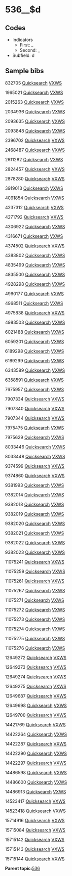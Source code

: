 # 536\_\_$d

## Codes

-   Indicators
    -   First: \_
    -   Second: \_
-   Subfield: d

## Sample bibs

832705 [Quicksearch](https://search.library.yale.edu/catalog/832705) [VXWS](http://prodorbis.library.yale.edu:7014/vxws/GetHoldingsService?bibId=832705)

1965021 [Quicksearch](https://search.library.yale.edu/catalog/1965021) [VXWS](http://prodorbis.library.yale.edu:7014/vxws/GetHoldingsService?bibId=1965021)

2015263 [Quicksearch](https://search.library.yale.edu/catalog/2015263) [VXWS](http://prodorbis.library.yale.edu:7014/vxws/GetHoldingsService?bibId=2015263)

2034936 [Quicksearch](https://search.library.yale.edu/catalog/2034936) [VXWS](http://prodorbis.library.yale.edu:7014/vxws/GetHoldingsService?bibId=2034936)

2093635 [Quicksearch](https://search.library.yale.edu/catalog/2093635) [VXWS](http://prodorbis.library.yale.edu:7014/vxws/GetHoldingsService?bibId=2093635)

2093848 [Quicksearch](https://search.library.yale.edu/catalog/2093848) [VXWS](http://prodorbis.library.yale.edu:7014/vxws/GetHoldingsService?bibId=2093848)

2396702 [Quicksearch](https://search.library.yale.edu/catalog/2396702) [VXWS](http://prodorbis.library.yale.edu:7014/vxws/GetHoldingsService?bibId=2396702)

2468487 [Quicksearch](https://search.library.yale.edu/catalog/2468487) [VXWS](http://prodorbis.library.yale.edu:7014/vxws/GetHoldingsService?bibId=2468487)

2611282 [Quicksearch](https://search.library.yale.edu/catalog/2611282) [VXWS](http://prodorbis.library.yale.edu:7014/vxws/GetHoldingsService?bibId=2611282)

2824457 [Quicksearch](https://search.library.yale.edu/catalog/2824457) [VXWS](http://prodorbis.library.yale.edu:7014/vxws/GetHoldingsService?bibId=2824457)

2878280 [Quicksearch](https://search.library.yale.edu/catalog/2878280) [VXWS](http://prodorbis.library.yale.edu:7014/vxws/GetHoldingsService?bibId=2878280)

3919013 [Quicksearch](https://search.library.yale.edu/catalog/3919013) [VXWS](http://prodorbis.library.yale.edu:7014/vxws/GetHoldingsService?bibId=3919013)

4091854 [Quicksearch](https://search.library.yale.edu/catalog/4091854) [VXWS](http://prodorbis.library.yale.edu:7014/vxws/GetHoldingsService?bibId=4091854)

4237312 [Quicksearch](https://search.library.yale.edu/catalog/4237312) [VXWS](http://prodorbis.library.yale.edu:7014/vxws/GetHoldingsService?bibId=4237312)

4271792 [Quicksearch](https://search.library.yale.edu/catalog/4271792) [VXWS](http://prodorbis.library.yale.edu:7014/vxws/GetHoldingsService?bibId=4271792)

4306922 [Quicksearch](https://search.library.yale.edu/catalog/4306922) [VXWS](http://prodorbis.library.yale.edu:7014/vxws/GetHoldingsService?bibId=4306922)

4316671 [Quicksearch](https://search.library.yale.edu/catalog/4316671) [VXWS](http://prodorbis.library.yale.edu:7014/vxws/GetHoldingsService?bibId=4316671)

4374502 [Quicksearch](https://search.library.yale.edu/catalog/4374502) [VXWS](http://prodorbis.library.yale.edu:7014/vxws/GetHoldingsService?bibId=4374502)

4383802 [Quicksearch](https://search.library.yale.edu/catalog/4383802) [VXWS](http://prodorbis.library.yale.edu:7014/vxws/GetHoldingsService?bibId=4383802)

4835499 [Quicksearch](https://search.library.yale.edu/catalog/4835499) [VXWS](http://prodorbis.library.yale.edu:7014/vxws/GetHoldingsService?bibId=4835499)

4835500 [Quicksearch](https://search.library.yale.edu/catalog/4835500) [VXWS](http://prodorbis.library.yale.edu:7014/vxws/GetHoldingsService?bibId=4835500)

4928298 [Quicksearch](https://search.library.yale.edu/catalog/4928298) [VXWS](http://prodorbis.library.yale.edu:7014/vxws/GetHoldingsService?bibId=4928298)

4960177 [Quicksearch](https://search.library.yale.edu/catalog/4960177) [VXWS](http://prodorbis.library.yale.edu:7014/vxws/GetHoldingsService?bibId=4960177)

4968511 [Quicksearch](https://search.library.yale.edu/catalog/4968511) [VXWS](http://prodorbis.library.yale.edu:7014/vxws/GetHoldingsService?bibId=4968511)

4975838 [Quicksearch](https://search.library.yale.edu/catalog/4975838) [VXWS](http://prodorbis.library.yale.edu:7014/vxws/GetHoldingsService?bibId=4975838)

4983503 [Quicksearch](https://search.library.yale.edu/catalog/4983503) [VXWS](http://prodorbis.library.yale.edu:7014/vxws/GetHoldingsService?bibId=4983503)

6021488 [Quicksearch](https://search.library.yale.edu/catalog/6021488) [VXWS](http://prodorbis.library.yale.edu:7014/vxws/GetHoldingsService?bibId=6021488)

6059201 [Quicksearch](https://search.library.yale.edu/catalog/6059201) [VXWS](http://prodorbis.library.yale.edu:7014/vxws/GetHoldingsService?bibId=6059201)

6189298 [Quicksearch](https://search.library.yale.edu/catalog/6189298) [VXWS](http://prodorbis.library.yale.edu:7014/vxws/GetHoldingsService?bibId=6189298)

6189299 [Quicksearch](https://search.library.yale.edu/catalog/6189299) [VXWS](http://prodorbis.library.yale.edu:7014/vxws/GetHoldingsService?bibId=6189299)

6343589 [Quicksearch](https://search.library.yale.edu/catalog/6343589) [VXWS](http://prodorbis.library.yale.edu:7014/vxws/GetHoldingsService?bibId=6343589)

6358591 [Quicksearch](https://search.library.yale.edu/catalog/6358591) [VXWS](http://prodorbis.library.yale.edu:7014/vxws/GetHoldingsService?bibId=6358591)

7675957 [Quicksearch](https://search.library.yale.edu/catalog/7675957) [VXWS](http://prodorbis.library.yale.edu:7014/vxws/GetHoldingsService?bibId=7675957)

7907334 [Quicksearch](https://search.library.yale.edu/catalog/7907334) [VXWS](http://prodorbis.library.yale.edu:7014/vxws/GetHoldingsService?bibId=7907334)

7907340 [Quicksearch](https://search.library.yale.edu/catalog/7907340) [VXWS](http://prodorbis.library.yale.edu:7014/vxws/GetHoldingsService?bibId=7907340)

7907344 [Quicksearch](https://search.library.yale.edu/catalog/7907344) [VXWS](http://prodorbis.library.yale.edu:7014/vxws/GetHoldingsService?bibId=7907344)

7975475 [Quicksearch](https://search.library.yale.edu/catalog/7975475) [VXWS](http://prodorbis.library.yale.edu:7014/vxws/GetHoldingsService?bibId=7975475)

7975629 [Quicksearch](https://search.library.yale.edu/catalog/7975629) [VXWS](http://prodorbis.library.yale.edu:7014/vxws/GetHoldingsService?bibId=7975629)

8033446 [Quicksearch](https://search.library.yale.edu/catalog/8033446) [VXWS](http://prodorbis.library.yale.edu:7014/vxws/GetHoldingsService?bibId=8033446)

8033448 [Quicksearch](https://search.library.yale.edu/catalog/8033448) [VXWS](http://prodorbis.library.yale.edu:7014/vxws/GetHoldingsService?bibId=8033448)

9374599 [Quicksearch](https://search.library.yale.edu/catalog/9374599) [VXWS](http://prodorbis.library.yale.edu:7014/vxws/GetHoldingsService?bibId=9374599)

9374860 [Quicksearch](https://search.library.yale.edu/catalog/9374860) [VXWS](http://prodorbis.library.yale.edu:7014/vxws/GetHoldingsService?bibId=9374860)

9381993 [Quicksearch](https://search.library.yale.edu/catalog/9381993) [VXWS](http://prodorbis.library.yale.edu:7014/vxws/GetHoldingsService?bibId=9381993)

9382014 [Quicksearch](https://search.library.yale.edu/catalog/9382014) [VXWS](http://prodorbis.library.yale.edu:7014/vxws/GetHoldingsService?bibId=9382014)

9382018 [Quicksearch](https://search.library.yale.edu/catalog/9382018) [VXWS](http://prodorbis.library.yale.edu:7014/vxws/GetHoldingsService?bibId=9382018)

9382019 [Quicksearch](https://search.library.yale.edu/catalog/9382019) [VXWS](http://prodorbis.library.yale.edu:7014/vxws/GetHoldingsService?bibId=9382019)

9382020 [Quicksearch](https://search.library.yale.edu/catalog/9382020) [VXWS](http://prodorbis.library.yale.edu:7014/vxws/GetHoldingsService?bibId=9382020)

9382021 [Quicksearch](https://search.library.yale.edu/catalog/9382021) [VXWS](http://prodorbis.library.yale.edu:7014/vxws/GetHoldingsService?bibId=9382021)

9382022 [Quicksearch](https://search.library.yale.edu/catalog/9382022) [VXWS](http://prodorbis.library.yale.edu:7014/vxws/GetHoldingsService?bibId=9382022)

9382023 [Quicksearch](https://search.library.yale.edu/catalog/9382023) [VXWS](http://prodorbis.library.yale.edu:7014/vxws/GetHoldingsService?bibId=9382023)

11075241 [Quicksearch](https://search.library.yale.edu/catalog/11075241) [VXWS](http://prodorbis.library.yale.edu:7014/vxws/GetHoldingsService?bibId=11075241)

11075259 [Quicksearch](https://search.library.yale.edu/catalog/11075259) [VXWS](http://prodorbis.library.yale.edu:7014/vxws/GetHoldingsService?bibId=11075259)

11075261 [Quicksearch](https://search.library.yale.edu/catalog/11075261) [VXWS](http://prodorbis.library.yale.edu:7014/vxws/GetHoldingsService?bibId=11075261)

11075267 [Quicksearch](https://search.library.yale.edu/catalog/11075267) [VXWS](http://prodorbis.library.yale.edu:7014/vxws/GetHoldingsService?bibId=11075267)

11075271 [Quicksearch](https://search.library.yale.edu/catalog/11075271) [VXWS](http://prodorbis.library.yale.edu:7014/vxws/GetHoldingsService?bibId=11075271)

11075272 [Quicksearch](https://search.library.yale.edu/catalog/11075272) [VXWS](http://prodorbis.library.yale.edu:7014/vxws/GetHoldingsService?bibId=11075272)

11075273 [Quicksearch](https://search.library.yale.edu/catalog/11075273) [VXWS](http://prodorbis.library.yale.edu:7014/vxws/GetHoldingsService?bibId=11075273)

11075274 [Quicksearch](https://search.library.yale.edu/catalog/11075274) [VXWS](http://prodorbis.library.yale.edu:7014/vxws/GetHoldingsService?bibId=11075274)

11075275 [Quicksearch](https://search.library.yale.edu/catalog/11075275) [VXWS](http://prodorbis.library.yale.edu:7014/vxws/GetHoldingsService?bibId=11075275)

11075276 [Quicksearch](https://search.library.yale.edu/catalog/11075276) [VXWS](http://prodorbis.library.yale.edu:7014/vxws/GetHoldingsService?bibId=11075276)

12649272 [Quicksearch](https://search.library.yale.edu/catalog/12649272) [VXWS](http://prodorbis.library.yale.edu:7014/vxws/GetHoldingsService?bibId=12649272)

12649273 [Quicksearch](https://search.library.yale.edu/catalog/12649273) [VXWS](http://prodorbis.library.yale.edu:7014/vxws/GetHoldingsService?bibId=12649273)

12649274 [Quicksearch](https://search.library.yale.edu/catalog/12649274) [VXWS](http://prodorbis.library.yale.edu:7014/vxws/GetHoldingsService?bibId=12649274)

12649275 [Quicksearch](https://search.library.yale.edu/catalog/12649275) [VXWS](http://prodorbis.library.yale.edu:7014/vxws/GetHoldingsService?bibId=12649275)

12649687 [Quicksearch](https://search.library.yale.edu/catalog/12649687) [VXWS](http://prodorbis.library.yale.edu:7014/vxws/GetHoldingsService?bibId=12649687)

12649698 [Quicksearch](https://search.library.yale.edu/catalog/12649698) [VXWS](http://prodorbis.library.yale.edu:7014/vxws/GetHoldingsService?bibId=12649698)

12649700 [Quicksearch](https://search.library.yale.edu/catalog/12649700) [VXWS](http://prodorbis.library.yale.edu:7014/vxws/GetHoldingsService?bibId=12649700)

14421769 [Quicksearch](https://search.library.yale.edu/catalog/14421769) [VXWS](http://prodorbis.library.yale.edu:7014/vxws/GetHoldingsService?bibId=14421769)

14422264 [Quicksearch](https://search.library.yale.edu/catalog/14422264) [VXWS](http://prodorbis.library.yale.edu:7014/vxws/GetHoldingsService?bibId=14422264)

14422287 [Quicksearch](https://search.library.yale.edu/catalog/14422287) [VXWS](http://prodorbis.library.yale.edu:7014/vxws/GetHoldingsService?bibId=14422287)

14422290 [Quicksearch](https://search.library.yale.edu/catalog/14422290) [VXWS](http://prodorbis.library.yale.edu:7014/vxws/GetHoldingsService?bibId=14422290)

14422297 [Quicksearch](https://search.library.yale.edu/catalog/14422297) [VXWS](http://prodorbis.library.yale.edu:7014/vxws/GetHoldingsService?bibId=14422297)

14486598 [Quicksearch](https://search.library.yale.edu/catalog/14486598) [VXWS](http://prodorbis.library.yale.edu:7014/vxws/GetHoldingsService?bibId=14486598)

14486600 [Quicksearch](https://search.library.yale.edu/catalog/14486600) [VXWS](http://prodorbis.library.yale.edu:7014/vxws/GetHoldingsService?bibId=14486600)

14486913 [Quicksearch](https://search.library.yale.edu/catalog/14486913) [VXWS](http://prodorbis.library.yale.edu:7014/vxws/GetHoldingsService?bibId=14486913)

14523417 [Quicksearch](https://search.library.yale.edu/catalog/14523417) [VXWS](http://prodorbis.library.yale.edu:7014/vxws/GetHoldingsService?bibId=14523417)

14523418 [Quicksearch](https://search.library.yale.edu/catalog/14523418) [VXWS](http://prodorbis.library.yale.edu:7014/vxws/GetHoldingsService?bibId=14523418)

15714916 [Quicksearch](https://search.library.yale.edu/catalog/15714916) [VXWS](http://prodorbis.library.yale.edu:7014/vxws/GetHoldingsService?bibId=15714916)

15715084 [Quicksearch](https://search.library.yale.edu/catalog/15715084) [VXWS](http://prodorbis.library.yale.edu:7014/vxws/GetHoldingsService?bibId=15715084)

15715142 [Quicksearch](https://search.library.yale.edu/catalog/15715142) [VXWS](http://prodorbis.library.yale.edu:7014/vxws/GetHoldingsService?bibId=15715142)

15715143 [Quicksearch](https://search.library.yale.edu/catalog/15715143) [VXWS](http://prodorbis.library.yale.edu:7014/vxws/GetHoldingsService?bibId=15715143)

15715144 [Quicksearch](https://search.library.yale.edu/catalog/15715144) [VXWS](http://prodorbis.library.yale.edu:7014/vxws/GetHoldingsService?bibId=15715144)

**Parent topic:**[536](../../tags/536/536.md)

